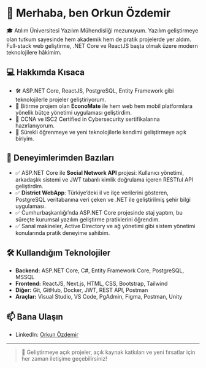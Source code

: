 # 👋 Merhaba, ben Orkun Özdemir

🎓 Atılım Üniversitesi Yazılım Mühendisliği mezunuyum. Yazılım geliştirmeye olan tutkum sayesinde hem akademik hem de pratik projelerde yer aldım. Full-stack web geliştirme, .NET Core ve ReactJS başta olmak üzere modern teknolojilere hâkimim.

## 💻 Hakkımda Kısaca

- 🛠️ ASP.NET Core, ReactJS, PostgreSQL, Entity Framework gibi teknolojilerle projeler geliştiriyorum.
- 📱 Bitirme projem olan **EconoMate** ile hem web hem mobil platformlara yönelik bütçe yönetimi uygulaması geliştirdim.
- 🔐 CCNA ve ISC2 Certified in Cybersecurity sertifikalarına hazırlanıyorum.
- 🧠 Sürekli öğrenmeye ve yeni teknolojilerle kendimi geliştirmeye açık biriyim.

## 🚀 Deneyimlerimden Bazıları

- ✅ ASP.NET Core ile **Social Network API** projesi: Kullanıcı yönetimi, arkadaşlık sistemi ve JWT tabanlı kimlik doğrulama içeren RESTful API geliştirdim.
- ✅ **District WebApp**: Türkiye’deki il ve ilçe verilerini gösteren, PostgreSQL veritabanına veri çeken ve .NET ile geliştirilmiş şehir bilgi uygulaması.
- ✅ Cumhurbaşkanlığı’nda ASP.NET Core projesinde staj yaptım, bu süreçte kurumsal yazılım geliştirme pratiklerini öğrendim.
- ✅ Sanal makineler, Active Directory ve ağ yönetimi gibi sistem yönetimi konularında pratik deneyime sahibim.

## 🛠️ Kullandığım Teknolojiler

- **Backend:** ASP.NET Core, C#, Entity Framework Core, PostgreSQL, MSSQL  
- **Frontend:** ReactJS, Next.js, HTML, CSS, Bootstrap, Tailwind  
- **Diğer:** Git, GitHub, Docker, JWT, REST API, Postman  
- **Araçlar:** Visual Studio, VS Code, PgAdmin, Figma, Postman, Unity

## 📫 Bana Ulaşın

- LinkedIn: [Orkun Özdemir](https://www.linkedin.com/in/orkun-%C3%B6zdemir-0998b210a/)  

---

> 💬 Geliştirmeye açık projeler, açık kaynak katkıları ve yeni fırsatlar için her zaman iletişime geçebilirsiniz!

<!---
Foreign1923/Foreign1923 is a ✨ special ✨ repository because its `README.md` (this file) appears on your GitHub profile.
You can click the Preview link to take a look at your changes.
--->
